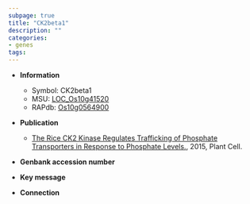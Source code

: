 ```yaml
---
subpage: true
title: "CK2beta1"
description: ""
categories:
- genes
tags: 
---
```


* **Information**  
    + Symbol: CK2beta1  
    + MSU: [LOC_Os10g41520](http://rice.plantbiology.msu.edu/cgi-bin/ORF_infopage.cgi?orf=LOC_Os10g41520)  
    + RAPdb: [Os10g0564900](http://rapdb.dna.affrc.go.jp/viewer/gbrowse_details/irgsp1?name=Os10g0564900)  

* **Publication**  
    + [The Rice CK2 Kinase Regulates Trafficking of Phosphate Transporters in Response to Phosphate Levels.](http://www.ncbi.nlm.nih.gov/pubmed?term=The+Rice+CK2+Kinase+Regulates+Trafficking+of+Phosphate+Transporters+in+Response+to+Phosphate+Levels.%5BTitle%5D), 2015, Plant Cell.

* **Genbank accession number**  

* **Key message**  

* **Connection**  



